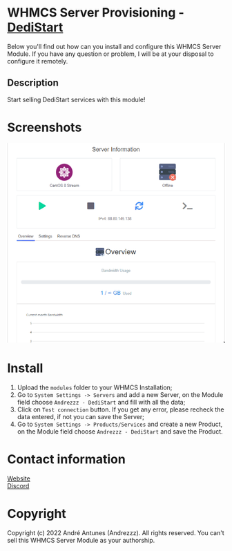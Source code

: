 # WHMCS Server Provisioning - [DediStart](https://www.dedistart.com/)
Below you'll find out how can you install and configure this WHMCS Server Module. If you have any question or problem, I will be at your disposal to configure it remotely.

## Description
Start selling DediStart services with this module!

# Screenshots
![Overview](Screenshots/Overview.gif)

# Install
1. Upload the `modules` folder to your WHMCS Installation;
2. Go to `System Settings -> Servers` and add a new Server, on the Module field choose `Andrezzz - DediStart` and fill with all the data;
3. Click on `Test connection` button. If you get any error, please recheck the data entered, if not you can save the Server;
4. Go to `System Settings -> Products/Services` and create a new Product, on the Module field choose `Andrezzz - DediStart` and save the Product.

# Contact information
[Website](https://www.andrezzz.pt)<br>
[Discord](https://www.andrezzz.pt/discord)<br>

# Copyright
Copyright (c) 2022 André Antunes (Andrezzz). All rights reserved. You can't sell this WHMCS Server Module as your authorship.
